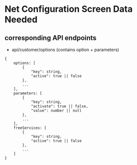 # Net Configuration Screen Data Needed

## corresponding API endpoints
- api/customer/options (contains option + parameters)

```
{
    options: [
        {
            "key": string,
            "active": true || false
        },
        ...
    ],
    parameters: [
        {
            "key": string,
            "activate": true || false,
            "value": number || null
        },
        ...
    ],
    freeServices: [
        {
            "key": string,
            "active": true || false
        },
        ...
    ]
}
```